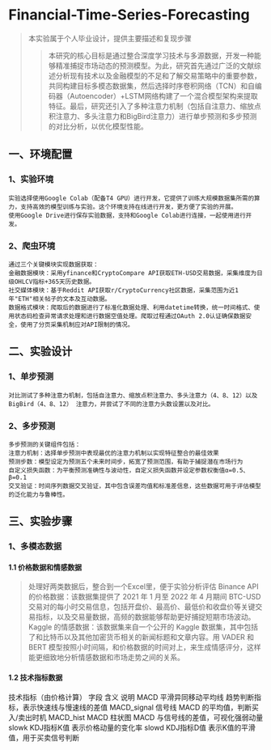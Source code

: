 # Financial-Time-Series-Forecasting
> 本实验属于个人毕业设计，提供主要描述和复现步骤
>> 本研究的核心目标是通过整合深度学习技术与多源数据，开发一种能够精准捕捉市场动态的预测模型。为此，研究首先通过广泛的文献综述分析现有技术以及金融模型的不足和了解交易策略中的重要参数，共同构建目标多模态数据集，然后选择时序卷积网络（TCN）和自编码器（Autoencoder）+LSTM网络构建了一个混合模型架构来提取特征。最后，研究还引入了多种注意力机制（包括自注意力、缩放点积注意力、多头注意力和BigBird注意力）进行单步预测和多步预测的对比分析，以优化模型性能。

## 一、环境配置
### 1、实验环境
    实验选择使用Google Colab（配备T4 GPU）进行开发，它提供了训练大规模数据集所需的算力，支持高效的模型训练与实验。这个环境支持在线进行开发，更方便了实验的开展。
    使用Google Drive进行保存实验数据，支持和Google Colab进行连接，一起使用进行开发。
### 2、爬虫环境
    通过三个关键模块实现数据获取：
    金融数据模块：采用yfinance和CryptoCompare API获取ETH-USD交易数据，采集维度为日级OHLCV指标+365天历史数据。
    社交媒体模块：基于Reddit API获取r/CryptoCurrency社区数据，采集范围为近1年"ETH"相关帖子的文本及互动数据。
    数据格式模块：爬取后的数据进行了标准化数据处理、利用datetime转换，统一时间格式、使用状态码检查异常请求处理和进行数据空值处理。爬取过程通过OAuth 2.0认证确保数据安全，使用了分页采集机制应对API限制的情况。

## 二、实验设计
### 1、单步预测
    对比测试了多种注意力机制，包括自注意力、缩放点积注意力、多头注意力（4、8、12）以及 BigBird（4、8、12） 注意力，并尝试了不同的注意力头数设置以及对比。
### 2、多步预测
    多步预测的关键组件包括：
    注意力机制：选择单步预测中表现最优的注意力机制以实现特征整合的最佳效果
    预测步数：模型设定为预测五个未来时间步，拓宽了预测范围，有助于捕捉潜在市场行为
    自定义损失函数：为平衡预测准确性与波动性，自定义损失函数并设定参数权衡值α=0.5、β=0.1
    交叉验证：时间序列数据交叉验证，其中包含误差均值和标准差信息，这些数据可用于评估模型的泛化能力与鲁棒性。
## 三、实验步骤
### 1、多模态数据
#### 1.1 价格数据和情感数据
>处理好两类数据后，整合到一个Excel里，便于实验分析评估
Binance API 的价格数据：该数据集提供了 2021 年 1 月至 2022 年 4 月期间 BTC-USD 交易对的每小时交易信息，包括开盘价、最高价、最低价和收盘价等关键交易指标，以及交易量数据，高频的数据能够帮助更好捕捉短期市场波动。
Kaggle 的情感数据：该数据集来自一个公开的 Kaggle 数据集，其中包括了和比特币以及其他加密货币相关的新闻标题和文章内容。用 VADER 和 BERT 模型按照小时间隔，和价格数据的时间对上，来生成情感评分，这样能更细致地分析情感数据和市场走势之间的关系。
#### 1.2 技术指标数据
技术指标（由价格计算）
字段	含义	说明
MACD	平滑异同移动平均线	趋势判断指标，表示快速线与慢速线的差值
MACD_signal	信号线	MACD 的平均值，判断买入/卖出时机
MACD_hist	MACD 柱状图	MACD 与信号线的差值，可视化强弱动量
slowk	KDJ指标K值	表示价格动量的变化率
slowd	KDJ指标D值	表示K值的平滑值，用于买卖信号判断
